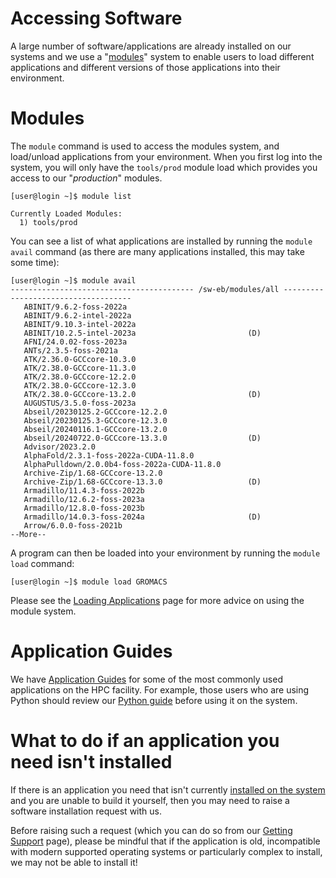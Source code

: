 # Accessing Software

A large number of software/applications are already installed on our systems and we use a "[modules](#modules)" system to enable users to load different applications and different versions of those applications into their environment.

# Modules

The `module` command is used to access the modules system, and load/unload applications from your environment. When you first log into the system, you will only have the `tools/prod` module load which provides you access to our "*production*" modules.

```console
[user@login ~]$ module list

Currently Loaded Modules:
  1) tools/prod
```

You can see a list of what applications are installed by running the `module avail` command (as there are many applications installed, this may take some time):

```console
[user@login ~]$ module avail
----------------------------------------- /sw-eb/modules/all ------------------------------------
   ABINIT/9.6.2-foss-2022a
   ABINIT/9.6.2-intel-2022a
   ABINIT/9.10.3-intel-2022a
   ABINIT/10.2.5-intel-2023a                         (D)
   AFNI/24.0.02-foss-2023a
   ANTs/2.3.5-foss-2021a
   ATK/2.36.0-GCCcore-10.3.0
   ATK/2.38.0-GCCcore-11.3.0
   ATK/2.38.0-GCCcore-12.2.0
   ATK/2.38.0-GCCcore-12.3.0
   ATK/2.38.0-GCCcore-13.2.0                         (D)
   AUGUSTUS/3.5.0-foss-2023a
   Abseil/20230125.2-GCCcore-12.2.0
   Abseil/20230125.3-GCCcore-12.3.0
   Abseil/20240116.1-GCCcore-13.2.0
   Abseil/20240722.0-GCCcore-13.3.0                  (D)
   Advisor/2023.2.0
   AlphaFold/2.3.1-foss-2022a-CUDA-11.8.0
   AlphaPulldown/2.0.0b4-foss-2022a-CUDA-11.8.0
   Archive-Zip/1.68-GCCcore-13.2.0
   Archive-Zip/1.68-GCCcore-13.3.0                   (D)
   Armadillo/11.4.3-foss-2022b
   Armadillo/12.6.2-foss-2023a
   Armadillo/12.8.0-foss-2023b
   Armadillo/14.0.3-foss-2024a                       (D)
   Arrow/6.0.0-foss-2021b
--More--
```


A program can then be loaded into your environment by running the `module load` command:

```console
[user@login ~]$ module load GROMACS
```

Please see the [Loading Applications](../applications/index.md) page for more advice on using the module system.

# Application Guides

We have [Application Guides](../applications/guides/index.md) for some of the most commonly used applications on the HPC facility. For example, those users who are using Python should review our [Python guide](../applications/guides/python.md) before using it on the system.

# What to do if an application you need isn't installed

If there is an application you need that isn't currently [installed on the system](../applications/index.md) and you are unable to build it yourself, then you may need to raise a software installation request with us.

Before raising such a request (which you can do so from our [Getting Support](https://www.imperial.ac.uk/admin-services/ict/self-service/research-support/rcs/get-support/contact-us/) page), please be mindful that if the application is old, incompatible with modern supported operating systems or particularly complex to install, we may not be able to install it!